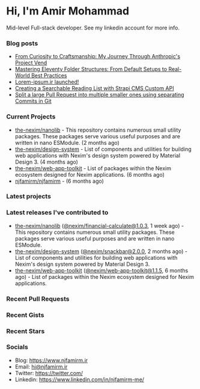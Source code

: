 # Hi, I'm Amir Mohammad

Mid-level Full-stack developer. See my linkedin account for more info.

### Blog posts

- [From Curiosity to Craftsmanship: My Journey Through Anthropic&#39;s Project Vend](https://www.njfamirm.ir/en/blog/learn-from-anthropic-project-vend/)
- [Mastering Eleventy Folder Structures: From Default Setups to Real-World Best Practices](https://www.njfamirm.ir/en/blog/eleventy-folder-structure-guide/)
- [Lorem-ipsum.ir launched!](https://www.njfamirm.ir/en/blog/lorem-ipsum-ir-launched/)
- [Creating a Searchable Reading List with Strapi CMS Custom API](https://www.njfamirm.ir/en/blog/strapi-custom-api/)
- [Split a large Pull Request into multiple smaller ones using separating Commits in Git](https://www.njfamirm.ir/en/blog/git-separate/)


### Current Projects

- [the-nexim/nanolib](https://github.com/the-nexim/nanolib) - This repository contains numerous small utility packages. These packages serve various useful purposes and are written in nano ESModule. (2 months ago)
- [the-nexim/design-system](https://github.com/the-nexim/design-system) - List of components and utilities for building web applications with Nexim&#39;s design system powered by Material Design 3. (4 months ago)
- [the-nexim/web-app-toolkit](https://github.com/the-nexim/web-app-toolkit) - List of packages within the Nexim ecosystem designed for Nexim applications. (6 months ago)
- [njfamirm/njfamirm](https://github.com/njfamirm/njfamirm) -  (6 months ago)

### Latest projects


### Latest releases I've contributed to

- [the-nexim/nanolib](https://github.com/the-nexim/nanolib) ([@nexim/financial-calculate@1.0.3](https://github.com/the-nexim/nanolib/releases/tag/%40nexim/financial-calculate%401.0.3), 1 week ago) - This repository contains numerous small utility packages. These packages serve various useful purposes and are written in nano ESModule.
- [the-nexim/design-system](https://github.com/the-nexim/design-system) ([@nexim/snackbar@2.0.0](https://github.com/the-nexim/design-system/releases/tag/%40nexim/snackbar%402.0.0), 2 months ago) - List of components and utilities for building web applications with Nexim&#39;s design system powered by Material Design 3.
- [the-nexim/web-app-toolkit](https://github.com/the-nexim/web-app-toolkit) ([@nexim/web-app-toolkit@1.1.5](https://github.com/the-nexim/web-app-toolkit/releases/tag/%40nexim/web-app-toolkit%401.1.5), 6 months ago) - List of packages within the Nexim ecosystem designed for Nexim applications.

### Recent Pull Requests


### Recent Gists


### Recent Stars


### Socials

- Blog: https://www.njfamirm.ir
- Email: hi@njfamirm.ir
- Twitter: https://twitter.com/
- Linkedin: https://www.linkedin.com/in/njfamirm-me/

